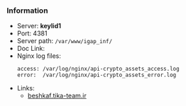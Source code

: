 ### Information

- Server: **keylid1**
- Port: 4381
- Server path: `/var/www/igap_inf/`
- Doc Link:
- Nginx log files:
    ```
    access: /var/log/nginx/api-crypto_assets_access.log
    error:  /var/log/nginx/api-crypto_assets_error.log
    ```
- Links:
    * [beshkaf.tika-team.ir](https://beshkaf.tika-team.ir)
